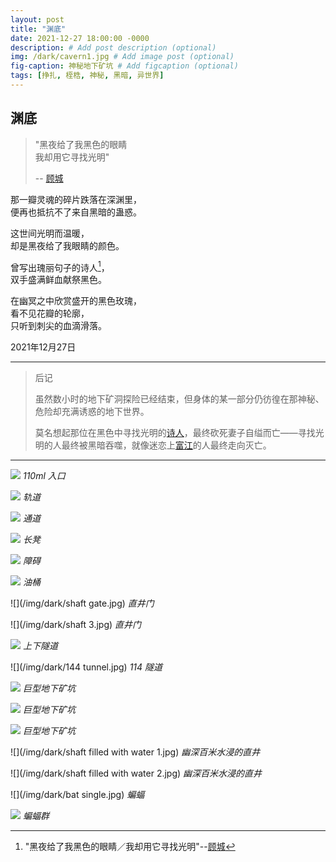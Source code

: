 ```yaml
---
layout: post
title: "渊底"
date: 2021-12-27 18:00:00 -0000
description: # Add post description (optional)
img: /dark/cavern1.jpg # Add image post (optional)
fig-caption: 神秘地下矿坑 # Add figcaption (optional)
tags: [挣扎, 桎梏, 神秘, 黑暗, 异世界]
---
```




## 渊底


>"黑夜给了我黑色的眼睛<br>我却用它寻找光明" 
>
>-- [顾城](https://baike.baidu.com/item/%E9%A1%BE%E5%9F%8E/326108)

那一瓣灵魂的碎片跌落在深渊里，<br>
便再也抵抗不了来自黑暗的蛊惑。


这世间光明而温暖，<br>
却是黑夜给了我眼睛的颜色。


曾写出瑰丽句子的诗人[^1]，<br>
双手盛满鲜血献祭黑色。


在幽冥之中欣赏盛开的黑色玫瑰，<br>
看不见花瓣的轮廓，<br>
只听到刺尖的血滴滑落。

2021年12月27日

---

>后记
>
>虽然数小时的地下矿洞探险已经结束，但身体的某一部分仍彷徨在那神秘、危险却充满诱惑的地下世界。
>
>莫名想起那位在黑色中寻找光明的[诗人](https://baike.baidu.com/item/%E9%A1%BE%E5%9F%8E/326108)，最终砍死妻子自缢而亡——寻找光明的人最终被黑暗吞噬，就像迷恋上[富江](https://baike.baidu.com/item/%E5%AF%8C%E6%B1%9F/53357)的人最终走向灭亡。



[^1]: "黑夜给了我黑色的眼睛／我却用它寻找光明"--[顾城](https://en.wikipedia.org/wiki/Gu_Cheng)

---



![](/img/dark/entrance.jpg)
*110ml 入口*

![](/img/dark/rail.jpg)
*轨道*

![](/img/dark/passage.jpg)
*通道*

![](/img/dark/bench.jpg)
*长凳*

![](/img/dark/block.jpg)
*障碍*

![](/img/dark/bucket.jpg)
*油桶*

![](/img/dark/shaft gate.jpg)
*直井门*

![](/img/dark/shaft 3.jpg)
*直井门*

![](/img/dark/tunnel3.jpg)
*上下隧道*

![](/img/dark/144 tunnel.jpg)
*114 隧道*

![](/img/dark/cavern1.jpg)
*巨型地下矿坑*

![](/img/dark/cavern2.jpg)
*巨型地下矿坑*

![](/img/dark/cavern5.jpg)
*巨型地下矿坑*

![](/img/dark/shaft filled with water 1.jpg)
*幽深百米水浸的直井*

![](/img/dark/shaft filled with water 2.jpg)
*幽深百米水浸的直井*

![](/img/dark/bat single.jpg)
*蝙蝠*

![](/img/dark/bats.jpg)
*蝙蝠群*

